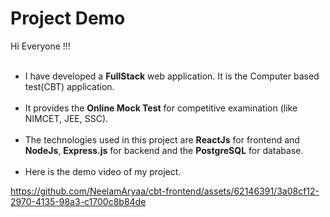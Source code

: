 # Project Demo
Hi Everyone !!! <br/><br/>
* I have developed a **FullStack** web application. It is the Computer based test(CBT) application. <br/><br/>
* It provides the **Online Mock Test** for competitive examination (like NIMCET, JEE, SSC). <br/><br/>
* The technologies used in this project are **ReactJs** for frontend and **NodeJs**, **Express.js** for backend and the **PostgreSQL** for database.<br/><br/>
* Here is the demo video of my project.<br/>

https://github.com/NeelamAryaa/cbt-frontend/assets/62146391/3a08cf12-2970-4135-98a3-c1700c8b84de

